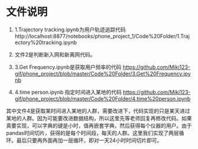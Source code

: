 # 文件说明

1. 1.Trajectory tracking.ipynb为用户轨迹追踪代码 http://localhost:8877/notebooks/phone_project_1/Code%20Folder/1.Trajectory%20tracking.ipynb

2. 文件2是判断新入网和新离网代码。

3. 3.Get Frequency.ipynb是获取用户频率的代码  https://github.com/Miki123-gif/phone_project/blob/master/Code%20Folder/3.Get%20Frequency.ipynb

4. 4.time person.ipynb 指定时间进入某地的代码 https://github.com/Miki123-gif/phone_project/blob/master/Code%20Folder/4.time%20person.ipynb

其中文件4是获取某时间进入某地的人群，需要改进下，代码实现的只是某天进过某地的人群。因为可能要改进数据结构，所以这里先等老师回复再修改代码。如果真要实现，可以字典的键是小时，值再嵌套字典，然后获得每个仪器的用户。由于pandas时间切片，获得的是每个时间段，每天的人群。这里我们实现了两层循环。最后只要再外面再加一层循环，即对一天24小时时间切片即可。
